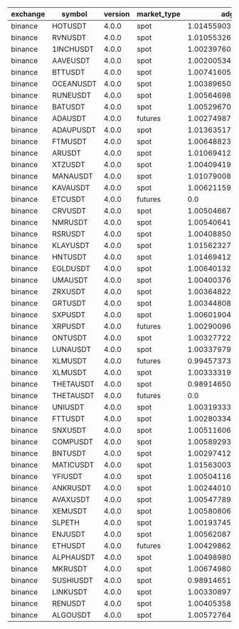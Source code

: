| exchange | symbol | version | market_type | adg | closest_bkr | long | short |
|----------|--------|---------|-------------| --- | ----------- | ---- | ----- |
| binance | HOTUSDT | 4.0.0 | spot | 1.014559039570494 | 0.9993541657603258 | True | False |
| binance | RVNUSDT | 4.0.0 | spot | 1.0105532684517147 | 0.9998182355786767 | True | False |
| binance | 1INCHUSDT | 4.0.0 | spot | 1.0023976068380391 | 1.0 | True | False |
| binance | AAVEUSDT | 4.0.0 | spot | 1.0020053448424808 | 1.0 | True | False |
| binance | BTTUSDT | 4.0.0 | spot | 1.0074160578550597 | 0.9996520965392531 | True | False |
| binance | OCEANUSDT | 4.0.0 | spot | 1.003896509054295 | 1.0 | True | False |
| binance | RUNEUSDT | 4.0.0 | spot | 1.0056469825081578 | 0.9993107675221764 | True | False |
| binance | BATUSDT | 4.0.0 | spot | 1.0052967030535758 | 0.9997016639466414 | True | False |
| binance | ADAUSDT | 4.0.0 | futures | 1.002749874095769 | 1.0 | True | True |
| binance | ADAUPUSDT | 4.0.0 | spot | 1.013635173229322 | 0.9995527787210017 | True | False |
| binance | FTMUSDT | 4.0.0 | spot | 1.0064882366788706 | 0.9999282631086106 | True | False |
| binance | ARUSDT | 4.0.0 | spot | 1.0106941244029204 | 1.0 | True | False |
| binance | XTZUSDT | 4.0.0 | spot | 1.004094190430169 | 0.9997296222811372 | True | False |
| binance | MANAUSDT | 4.0.0 | spot | 1.0107900866275976 | 0.9996048608967835 | True | False |
| binance | KAVAUSDT | 4.0.0 | spot | 1.0062115913876737 | 0.9996733477623433 | True | False |
| binance | ETCUSDT | 4.0.0 | futures | 0.0 | 0.05932230391734765 | True | True |
| binance | CRVUSDT | 4.0.0 | spot | 1.0050466787239307 | 0.9995587641398028 | True | False |
| binance | NMRUSDT | 4.0.0 | spot | 1.0054064173639055 | 0.9993941317436896 | True | False |
| binance | RSRUSDT | 4.0.0 | spot | 1.0040885003660736 | 1.0 | True | False |
| binance | KLAYUSDT | 4.0.0 | spot | 1.0156232702172638 | 0.9996487903368353 | True | False |
| binance | HNTUSDT | 4.0.0 | spot | 1.0146941201881006 | 0.9994328389489131 | True | False |
| binance | EGLDUSDT | 4.0.0 | spot | 1.006401324727269 | 0.9994251128643428 | True | False |
| binance | UMAUSDT | 4.0.0 | spot | 1.004003760313523 | 1.0 | True | False |
| binance | ZRXUSDT | 4.0.0 | spot | 1.0036482218593161 | 1.0 | True | False |
| binance | GRTUSDT | 4.0.0 | spot | 1.0034480882099497 | 1.0 | True | False |
| binance | SXPUSDT | 4.0.0 | spot | 1.0060190404355058 | 1.0 | True | False |
| binance | XRPUSDT | 4.0.0 | futures | 1.0029009692865194 | 1.0 | True | False |
| binance | ONTUSDT | 4.0.0 | spot | 1.0032772275381525 | 1.0 | True | False |
| binance | LUNAUSDT | 4.0.0 | spot | 1.0033797998302867 | 1.0 | True | False |
| binance | XLMUSDT | 4.0.0 | futures | 0.9945737370380754 | 0.7557935613286378 | True | False |
| binance | XLMUSDT | 4.0.0 | spot | 1.0033331992755876 | 0.9997986623706644 | True | False |
| binance | THETAUSDT | 4.0.0 | spot | 0.989146502786577 | 1.0 | True | False |
| binance | THETAUSDT | 4.0.0 | futures | 0.0 | 0.05983957517159699 | True | True |
| binance | UNIUSDT | 4.0.0 | spot | 1.0031933321535973 | 1.0 | True | False |
| binance | FTTUSDT | 4.0.0 | spot | 1.0028033468897994 | 1.0 | True | False |
| binance | SNXUSDT | 4.0.0 | spot | 1.0051160658344984 | 0.9994114928892677 | True | False |
| binance | COMPUSDT | 4.0.0 | spot | 1.0058929388712516 | 0.9993699400698123 | True | False |
| binance | BNTUSDT | 4.0.0 | spot | 1.0029741217317316 | 1.0 | True | False |
| binance | MATICUSDT | 4.0.0 | spot | 1.015630035184803 | 0.998931030092483 | True | False |
| binance | YFIUSDT | 4.0.0 | spot | 1.005041168850388 | 1.0 | True | False |
| binance | ANKRUSDT | 4.0.0 | spot | 1.0024401017740583 | 1.0 | True | False |
| binance | AVAXUSDT | 4.0.0 | spot | 1.0054778903466357 | 1.0 | True | False |
| binance | XEMUSDT | 4.0.0 | spot | 1.005808064614119 | 0.9997414572437158 | True | False |
| binance | SLPETH | 4.0.0 | spot | 1.0019374579170295 | 1.0 | True | False |
| binance | ENJUSDT | 4.0.0 | spot | 1.0056208731138891 | 1.0 | True | False |
| binance | ETHUSDT | 4.0.0 | futures | 1.004298623677707 | 0.3757087951010889 | True | True |
| binance | ALPHAUSDT | 4.0.0 | spot | 1.0049898052015964 | 0.9999895486368269 | True | False |
| binance | MKRUSDT | 4.0.0 | spot | 1.0067498065302227 | 0.9996713592129561 | True | False |
| binance | SUSHIUSDT | 4.0.0 | spot | 0.989146515342535 | 1.0 | True | False |
| binance | LINKUSDT | 4.0.0 | spot | 1.0033089777375215 | 1.0 | True | False |
| binance | RENUSDT | 4.0.0 | spot | 1.004053581063809 | 1.0 | True | False |
| binance | ALGOUSDT | 4.0.0 | spot | 1.0057276424806971 | 0.9995037210080362 | True | False |
